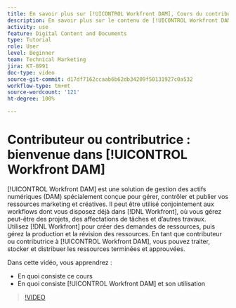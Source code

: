 ```yaml
---
title: En savoir plus sur [!UICONTROL Workfront DAM], Cours du contributeur ou de la contributrice
description: En savoir plus sur le contenu de [!UICONTROL Workfront DAM], Cours du contributeur ou de la contributrice.
activity: use
feature: Digital Content and Documents
type: Tutorial
role: User
level: Beginner
team: Technical Marketing
jira: KT-8991
doc-type: video
source-git-commit: d17df7162ccaab6b62db34209f50131927c0a532
workflow-type: tm+mt
source-wordcount: '121'
ht-degree: 100%

---
```


# Contributeur ou contributrice : bienvenue dans [!UICONTROL Workfront DAM]

[!UICONTROL Workfront DAM] est une solution de gestion des actifs numériques (DAM) spécialement conçue pour gérer, contrôler et publier vos ressources marketing et créatives. Il peut être utilisé conjointement aux workflows dont vous disposez déjà dans [!DNL Workfront], où vous gérez peut-être des projets, des affectations de tâches et d’autres travaux. Utilisez [!DNL Workfront] pour créer des demandes de ressources, puis gérez la production et la révision des ressources. En tant que contributeur ou contributrice à [!UICONTROL Workfront DAM], vous pouvez traiter, stocker et distribuer les ressources terminées et approuvées.

Dans cette vidéo, vous apprendrez :

* En quoi consiste ce cours
* En quoi consiste [!UICONTROL Workfront DAM] et son utilisation

>[!VIDEO](https://video.tv.adobe.com/v/335251/?quality=12&learn=on&enablevpops)
